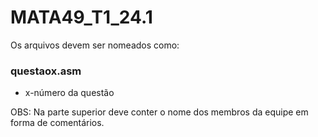 # MATA49_T1_24.1

Os arquivos devem ser nomeados como:
### questaox.asm 
  * x-número da questão


OBS: Na parte superior deve conter o nome dos membros da equipe em forma de comentários.
